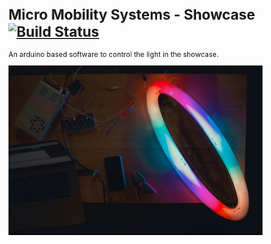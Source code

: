 # Micro Mobility Systems - Showcase [![Build Status](https://travis-ci.org/Microsoft/vscode.svg?branch=master)](https://travis-ci.org/Microsoft/vscode)
An arduino based software to control the light in the showcase.

![Ring Example](readme/ringexample.jpg)